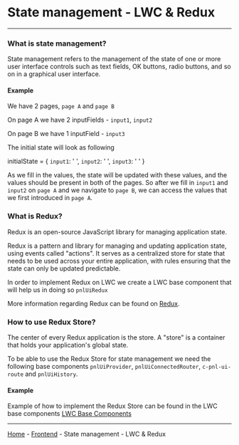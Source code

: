 # State management - LWC & Redux

---

### What is state management?
State management refers to the management of the state of one or more user interface controls such as text fields, 
OK buttons, radio buttons, and so on in a graphical user interface.

#### Example
We have 2 pages, `page A` and `page B`

On page A we have 2 inputFields - `input1`, `input2`

On page B we have 1 inputField - `input3`

The initial state will look as following

initialState = {
    `input1`: ' ',
    `input2`: ' ',
    `input3`: ' '
}

As we fill in the values, the state will be updated with these values, and the values should be present in 
both of the pages. So after we fill in `input1` and `input2` on `page A` and we navigate to `page B`, we can access 
the values that we first introduced in `page A`.

### What is Redux?
Redux is an open-source JavaScript library for managing application state.

Redux is a pattern and library for managing and updating application state, using events called "actions".
It serves as a centralized store for state that needs to be used across your entire application, with rules ensuring
that the state can only be updated predictable.

In order to implement Redux on LWC we create a LWC base component that will help us in doing so `pnlUiRedux`

More information regarding Redux can be found on [Redux](https://redux.js.org/).

### How to use Redux Store?
The center of every Redux application is the store. A "store" is a container that holds your application's global state.

To be able to use the Redux Store for state management we need the following base components 
`pnlUiProvider`, `pnlUiConnectedRouter`, `c-pnl-ui-route` and `pnlUiHistory`.

#### Example
Example of how to implement the Redux Store can be found in the LWC base components 
[LWC Base Components](/wiki/frontend/lwcbase.md)

---

[Home](/wiki/Home.md) - [Frontend](/wiki/frontend/frontend.md) - State management - LWC & Redux